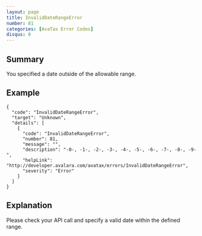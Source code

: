 ```yaml
---
layout: page
title: InvalidDateRangeError
number: 81
categories: [AvaTax Error Codes]
disqus: 0
---
```


## Summary

You specified a date outside of the allowable range.

## Example

    {
      "code": "InvalidDateRangeError",
      "target": "Unknown",
      "details": [
        {
          "code": "InvalidDateRangeError",
          "number": 81,
          "message": "",
          "description": "-0-, -1-, -2-, -3-, -4-, -5-, -6-, -7-, -8-, -9-",
          "helpLink": "http://developer.avalara.com/avatax/errors/InvalidDateRangeError",
          "severity": "Error"
        }
      ]
    }

## Explanation

Please check your API call and specify a valid date within the defined range.

